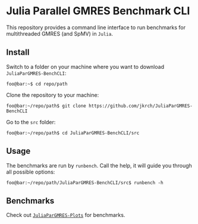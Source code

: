 # Julia Parallel GMRES Benchmark CLI

This repository provides a command line interface to run benchmarks for multithreaded GMRES (and SpMV) in `Julia`.

## Install

Switch to a folder on your machine where you want to download `JuliaParGMRES-BenchCLI`:

```console
foo@bar:~$ cd repo/path
```

Clone the repository to your machine:

```console
foo@bar:~/repo/path$ git clone https://github.com/jkrch/JuliaParGMRES-BenchCLI
```

Go to the `src` folder:

```console
foo@bar:~/repo/path$ cd JuliaParGMRES-BenchCLI/src
```

## Usage

The benchmarks are run by `runbench`. Call the help, it will guide you through all possible options:
```console
foo@bar:~/repo/path/JuliaParGMRES-BenchCLI/src$ runbench -h
```

## Benchmarks

Check out [`JuliaParGMRES-Plots`](https://github.com/jkrch/JuliaParGMRES-Plots) for benchmarks.









